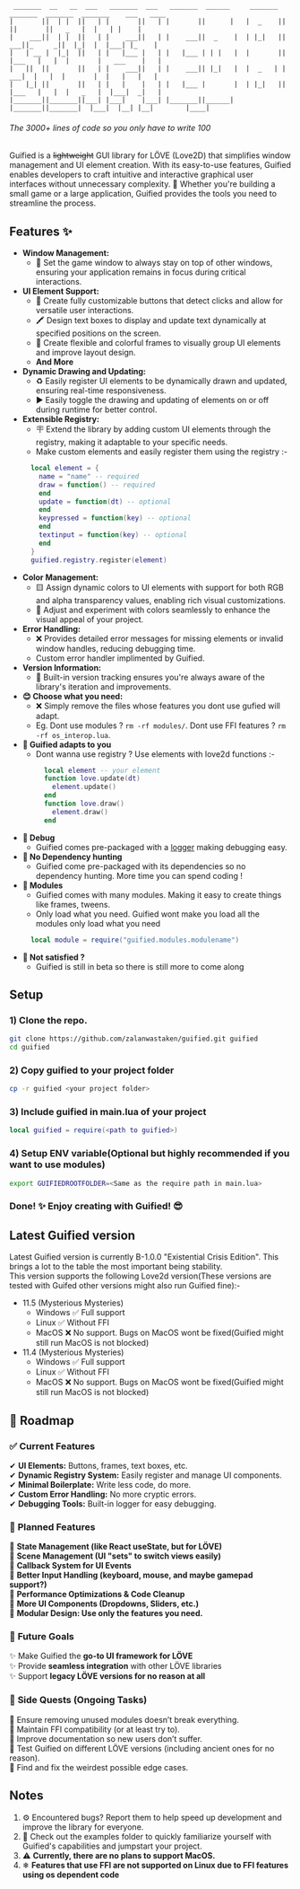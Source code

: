 ```
 _______  __   __  ___   _______  ___   _______  ______     _______  _______  _______  _______    ___   ____   
|       ||  | |  ||   | |       ||   | |       ||      |   |  _    ||       ||       ||   _   |  |   | |    |  
|    ___||  | |  ||   | |    ___||   | |    ___||  _    |  | |_|   ||    ___||_     _||  |_|  |  |___| |_    | 
|   | __ |  |_|  ||   | |   |___ |   | |   |___ | | |   |  |       ||   |___   |   |  |       |   ___    |   | 
|   ||  ||       ||   | |    ___||   | |    ___|| |_|   |  |  _   | |    ___|  |   |  |       |  |   |   |   | 
|   |_| ||       ||   | |   |    |   | |   |___ |       |  | |_|   ||   |___   |   |  |   _   |  |___|  _|   | 
|_______||_______||___| |___|    |___| |_______||______|   |_______||_______|  |___|  |__| |__|        |____|  

```
###### The 3000+ lines of code so you only have to write 100

Guified is a ~~lightweight~~ GUI library for LÖVE (Love2D) that simplifies window management and UI element creation. With its easy-to-use features, Guified enables developers to craft intuitive and interactive graphical user interfaces without unnecessary complexity. 🚀 Whether you're building a small game or a large application, Guified provides the tools you need to streamline the process.

## Features ✨
- **Window Management:**
  - 📌 Set the game window to always stay on top of other windows, ensuring your application remains in focus during critical interactions.
- **UI Element Support:**
  - 🔘 Create fully customizable buttons that detect clicks and allow for versatile user interactions.
  - 🖍️ Design text boxes to display and update text dynamically at specified positions on the screen.
  - 🎨 Create flexible and colorful frames to visually group UI elements and improve layout design.
  - **And More**
- **Dynamic Drawing and Updating:**
  - ♻️ Easily register UI elements to be dynamically drawn and updated, ensuring real-time responsiveness.
  - ▶️ Easily toggle the drawing and updating of elements on or off during runtime for better control.
- **Extensible Registry:**
  - 🪧 Extend the library by adding custom UI elements through the registry, making it adaptable to your specific needs.
  - Make custom elements and easily register them using the registry :-
  ```lua
    local element = {
      name = "name" -- required
      draw = function() -- required
      end
      update = function(dt) -- optional
      end
      keypressed = function(key) -- optional
      end
      textinput = function(key) -- optional
      end
    }
    guified.registry.register(element)
  ```
- **Color Management:**
  - 🟨 Assign dynamic colors to UI elements with support for both RGB and alpha transparency values, enabling rich visual customizations.
  - 🔹 Adjust and experiment with colors seamlessly to enhance the visual appeal of your project.
- **Error Handling:**
  - ❌ Provides detailed error messages for missing elements or invalid window handles, reducing debugging time.
  - Custom error handler implimented by Guified.
- **Version Information:**
  - 🔢 Built-in version tracking ensures you're always aware of the library's iteration and improvements.
- **😊 Choose what you need:**
  - ❌ Simply remove the files whose features you dont use gufied will adapt.
  - Eg. Dont use modules ? ```rm -rf modules/```. Dont use FFI features ? ```rm -rf os_interop.lua```.
- **🫵 Guified adapts to you**
  - Dont wanna use registry ? Use elements with love2d functions :-
    ```lua
      local element -- your element
      function love.update(dt)
        element.update()
      end
      function love.draw()
        element.draw()
      end
    ```
- **📜 Debug**
  - Guified comes pre-packaged with a [logger](https://github.com/Nykenik24/love2d-tools) making debugging easy.
- **🔫 No Dependency hunting**
  - Guified come pre-packaged with its dependencies so no dependency hunting. More time you can spend coding !
- **🧩 Modules**
  - Guified comes with many modules. Making it easy to create things like frames, tweens.
  - Only load what you need. Guified wont make you load all the modules only load what you need
  ```lua
    local module = require("guified.modules.modulename")
  ```
- **🤷 Not satisfied ?**
  - Guified is still in beta so there is still more to come along

## Setup
### 1) Clone the repo.
```bash
git clone https://github.com/zalanwastaken/guified.git guified
cd guified
```
### 2) Copy guified to your project folder
```bash
cp -r guified <your project folder>
```
### 3) Include guified in main.lua of your project
```lua
local guified = require(<path to guified>)
```
### 4) Setup ENV variable(Optional but highly recommended if you want to use modules)
```bash
export GUIFIEDROOTFOLDER=<Same as the require path in main.lua>
```
### Done! ✨ Enjoy creating with Guified! 😎

## Latest Guified version
Latest Guified version is currently B-1.0.0 "Existential Crisis Edition". This brings a lot to the table the most important being stability.<br>
This version supports the following Love2d version(These versions are tested with Guifed other versions might also run Guified fine):-
- 11.5 (Mysterious Mysteries)
  - Windows ✅ Full support
  - Linux ✅ Without FFI
  - MacOS ❌ No support. Bugs on MacOS wont be fixed(Guified might still run MacOS is not blocked)
- 11.4 (Mysterious Mysteries)
  - Windows ✅ Full support
  - Linux ✅ Without FFI
  - MacOS ❌ No support. Bugs on MacOS wont be fixed(Guified might still run MacOS is not blocked)

## 📍 Roadmap  

### ✅ **Current Features**  
✔ **UI Elements:** Buttons, frames, text boxes, etc.  
✔ **Dynamic Registry System:** Easily register and manage UI components.  
✔ **Minimal Boilerplate:** Write less code, do more.  
✔ **Custom Error Handling:** No more cryptic errors.  
✔ **Debugging Tools:** Built-in logger for easy debugging.    

### 🚀 **Planned Features**  
🔹 **State Management (like React useState, but for LÖVE)**  
🔹 **Scene Management (UI "sets" to switch views easily)**  
🔹 **Callback System for UI Events**  
🔹 **Better Input Handling (keyboard, mouse, and maybe gamepad support?)**  
🔹 **Performance Optimizations & Code Cleanup**  
🔹 **More UI Components (Dropdowns, Sliders, etc.)**  
🔹 **Modular Design: Use only the features you need.**

### 🔮 **Future Goals**  
✨ Make Guified the **go-to UI framework for LÖVE**  
✨ Provide **seamless integration** with other LÖVE libraries  
✨ Support **legacy LÖVE versions for no reason at all**  

### 🎯 **Side Quests (Ongoing Tasks)**
🔸 Ensure removing unused modules doesn’t break everything.<br>
🔸 Maintain FFI compatibility (or at least try to).<br>
🔸 Improve documentation so new users don’t suffer.<br>
🔸 Test Guified on different LÖVE versions (including ancient ones for no reason).<br>
🔸 Find and fix the weirdest possible edge cases.<br>

## Notes
1. ⚙️ Encountered bugs? Report them to help speed up development and improve the library for everyone.
2. 🔢 Check out the examples folder to quickly familiarize yourself with Guified's capabilities and jumpstart your project.
3. ⚠ **Currently, there are no plans to support MacOS.**
4. ❄ **Features that use FFI are not supported on Linux due to FFI features using os dependent code**
